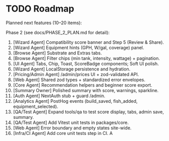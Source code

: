# TODO Roadmap

Planned next features (10–20 items):

Phase 2 (see docs/PHASE_2_PLAN.md for detail):
1. [Wizard Agent] Compatibility score banner and Step 5 (Review & Share).
2. [Wizard Agent] Equipment hints (GPH, W/gal, coverage) panel.
3. [Browse Agent] Substrate and Extras tabs.
4. [Browse Agent] Filter chips (min tank, intensity, wattage) + pagination.
5. [UI Agent] Tabs, Chip, Toast, ScoreBadge components; Soft UI polish.
6. [Wizard Agent] LocalStorage persistence and hydration.
7. [Pricing/Admin Agent] /admin/prices UI + zod-validated API.
8. [Web Agent] Shared zod types + standardized error envelopes.
9. [Core Agent] Recommendation helpers and beginner score export.
10. [Summary Owner] Polished summary with score, warnings, sparkline.
11. [Auth Agent] NextAuth stub + guard /admin.
12. [Analytics Agent] PostHog events (build_saved, fish_added, equipment_selected).
13. [QA/Test Agent] Expand tools/qa to test score display, tabs, admin save, summary.
14. [QA/Test Agent] Add Vitest unit tests in packages/core.
15. [Web Agent] Error boundary and empty states site-wide.
16. [Infra/CI Agent] Add core unit tests step in CI.
A